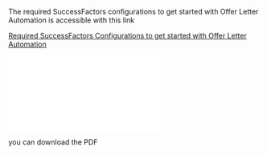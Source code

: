 The required SuccessFactors configurations to get started with Offer Letter Automation is accessible with this link

[Required SuccessFactors Configurations to get started with Offer Letter Automation](../99_Documents/sf_configuration_offer_letter_distribution.pdf)

<object data="../99_Documents/sf_configuration_offer_letter_distribution.pdf" type="application/pdf" width="700px" height="700px">
	<embed src="../99_Documents/sf_configuration_offer_letter_distribution.pdf">
		<p> you can download the PDF </p>
	</embed>
</object>
